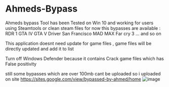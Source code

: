 # Ahmeds-Bypass
Ahmeds bypass Tool has been Tested on Win 10 and working for users using Steamtools or clean steam files 
for now this bypasses are available :
RDR 1
GTA IV
GTA V
Driver San Francisco
MAD MAX
Far cry 3
...
and so on 


This application doesnt need update for game files , game files will be directly updated and add it to list 



Turn off Windows Defender because it contains Crack game files which has False positivity

still some bypasses which are over 100mb cant be uploaded so i uploaded on site 
https://sites.google.com/view/bypassed-by-ahmed/home
![image](https://github.com/user-attachments/assets/cf190464-5e8d-47d9-b2cd-b686c2c4549e)

